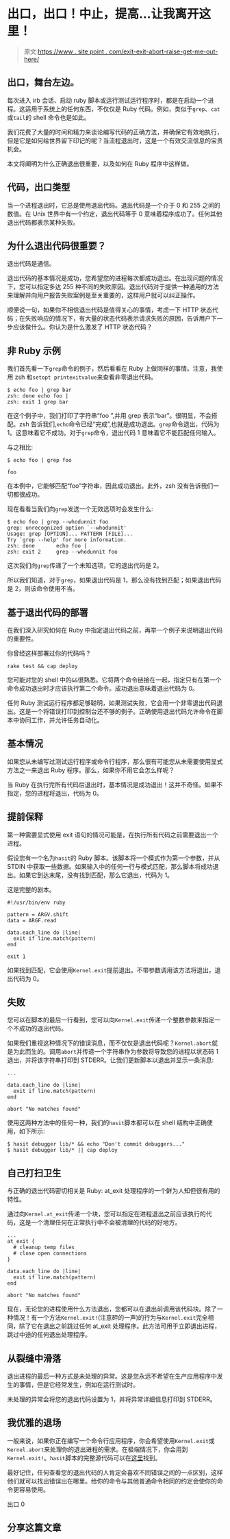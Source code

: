 # 出口，出口！中止，提高…让我离开这里！

> 原文:[https://www . site point . com/exit-exit-abort-raise-get-me-out-here/](https://www.sitepoint.com/exit-exit-abort-raise-get-me-outta-here/)

## 出口，舞台左边。

每次进入 irb 会话、启动 ruby 脚本或运行测试运行程序时，都是在启动一个进程。这适用于系统上的任何东西，不仅仅是 Ruby 代码。例如，类似于`grep`、`cat`或`tail`的 shell 命令也是如此。

我们花费了大量的时间和精力来谈论编写代码的正确方法，并确保它有效地执行，但是它是如何给世界留下印记的呢？当流程退出时，这是一个有效交流信息的宝贵机会。

本文将阐明为什么正确退出很重要，以及如何在 Ruby 程序中这样做。

## 代码，出口类型

当一个进程退出时，它总是使用退出代码。退出代码是一个介于 0 和 255 之间的数值。在 Unix 世界中有一个约定，退出代码等于 0 意味着程序成功了。任何其他退出代码都表示某种失败。

## 为什么退出代码很重要？

退出代码是通信。

退出代码的基本情况是成功，您希望您的进程每次都成功退出。在出现问题的情况下，您可以指定多达 255 种不同的失败原因。退出代码对于提供一种通用的方法来理解并向用户报告失败案例是至关重要的，这样用户就可以纠正操作。

顺便说一句，如果你不相信退出代码是值得关心的事情，考虑一下 HTTP 状态代码；在失败响应的情况下，有大量的状态代码表示请求失败的原因，告诉用户下一步应该做什么。你认为是什么激发了 HTTP 状态代码？

## 非 Ruby 示例

我们首先看一下`grep`命令的例子，然后看看在 Ruby 上做同样的事情。注意，我使用 zsh 和`setopt printexitvalue`来查看非零退出代码。

```
$ echo foo | grep bar
zsh: done echo foo |
zsh: exit 1 grep bar
```

在这个例子中，我们打印了字符串“foo ”,并用 grep 表示“bar”。很明显，不会搭配。zsh 告诉我们,`echo`命令已经“完成”,也就是成功退出。`grep`命令退出，代码为 1。这意味着它不成功。对于`grep`命令，退出代码 1 意味着它不能匹配任何输入。

与之相比:

```
$ echo foo | grep foo

foo
```

在本例中，它能够匹配“foo”字符串，因此成功退出。此外，zsh 没有告诉我们一切都很成功。

现在看看当我们向`grep`发送一个无效选项时会发生什么:

```
$ echo foo | grep --whodunnit foo
grep: unrecognized option `--whodunnit'
Usage: grep [OPTION]... PATTERN [FILE]...
Try `grep --help' for more information.
zsh: done       echo foo |
zsh: exit 2     grep --whodunnit foo
```

这次我们向`grep`传递了一个未知选项，它的退出代码是 2。

所以我们知道，对于`grep`，如果退出代码是 1，那么没有找到匹配；如果退出代码是 2，则该命令使用不当。

## 基于退出代码的部署

在我们深入研究如何在 Ruby 中指定退出代码之前，再举一个例子来说明退出代码的重要性。

你曾经这样部署过你的代码吗？

```
rake test && cap deploy
```

您可能对您的 shell 中的`&&`很熟悉。它将两个命令链接在一起，指定只有在第一个命令成功退出时才应该执行第二个命令。成功退出意味着退出代码为 0。

任何 Ruby 测试运行程序都足够聪明，如果测试失败，它会用一个非零退出代码退出。这是一个将错误打印到控制台还不够的例子。正确使用退出代码允许命令在脚本中协同工作，并允许任务自动化。

## 基本情况

如果您从未编写过测试运行程序或命令行程序，那么很有可能您从未需要使用显式方法之一来退出 Ruby 程序。那么，如果你不用它会怎么样呢？

当 Ruby 在执行完所有代码后退出时，基本情况是成功退出！这并不奇怪。如果不指定，您的进程将退出，代码为 0。

## 提前保释

第一种需要显式使用 exit 语句的情况可能是，在执行所有代码之前需要退出一个进程。

假设您有一个名为`hasit`的 Ruby 脚本。该脚本将一个模式作为第一个参数，并从 STDIN 中获取一些数据。如果输入中的任何一行与模式匹配，那么脚本将成功退出。如果它到达末尾，没有找到匹配，那么它退出，代码为 1。

这是完整的剧本。

```
#!/usr/bin/env ruby

pattern = ARGV.shift
data = ARGF.read

data.each_line do |line|
  exit if line.match(pattern)
end

exit 1
```

如果找到匹配，它会使用`Kernel.exit`提前退出。不带参数调用该方法将退出，退出代码为 0。

## 失败

您可以在脚本的最后一行看到，您可以向`Kernel.exit`传递一个整数参数来指定一个不成功的退出代码。

如果我们重视这种情况下的错误消息，而不仅仅是退出代码呢？`Kernel.abort`就是为此而生的。调用`abort`并传递一个字符串作为参数将导致您的进程以状态码 1 退出，并将该字符串打印到 STDERR。让我们更新脚本以退出并显示一条消息:

```
...

data.each_line do |line|
  exit if line.match(pattern)
end

abort "No matches found"
```

使用这两种方法中的任何一种，我们的`hasit`脚本都可以在 shell 结构中正确使用，如下所示:

```
$ hasit debugger lib/* && echo "Don't commit debuggers..."
$ hasit debugger lib/* || cap deploy
```

## 自己打扫卫生

与正确的退出代码密切相关是 Ruby: at_exit 处理程序的一个鲜为人知但很有用的特性。

通过向`Kernel.at_exit`传递一个块，您可以指定在进程退出之前应该执行的代码，这是一个清理任何在正常执行中不会被清理的代码的好地方。

```
...
at_exit {
  # cleanup temp files
  # close open connections
}

data.each_line do |line|
  exit if line.match(pattern)
end

abort "No matches found"
```

现在，无论您的进程使用什么方法退出，您都可以在退出前调用该代码块。除了一种情况！有一个方法`Kernel.exit!`(注意砰的一声)的行为与`Kernel.exit`完全相同，除了它在退出之前跳过任何 at_exit 处理程序。此方法可用于立即退出进程，跳过中途的任何退出处理程序。

## 从裂缝中滑落

退出进程的最后一种方式是未处理的异常。这是您永远不希望在生产应用程序中发生的事情，但是它经常发生，例如在运行测试时。

未处理的异常会将您的退出代码设置为 1，并将异常详细信息打印到 STDERR。

## 我优雅的退场

一般来说，如果你正在编写一个命令行应用程序，你会希望使用`Kernel.exit`或`Kernel.abort`来处理你的退出进程的需求。在极端情况下，你会用到`Kernel.exit!`。`hasit`脚本的完整源代码可以在[这里](http://vangeijt.home.xs4all.nl/opera/css/swiss.css)找到。

最好记住，任何查看您的退出代码的人肯定会喜欢不同错误之间的一点区别，这样他们就可以找出错误出在哪里。给你的命令与其他普通命令相同的约定会使你的命令更容易使用。

出口 0

## 分享这篇文章